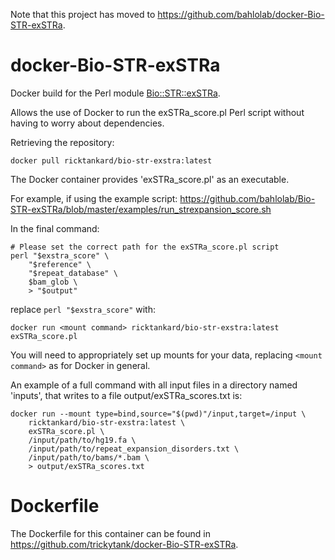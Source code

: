 Note that this project has moved to https://github.com/bahlolab/docker-Bio-STR-exSTRa.

# docker-Bio-STR-exSTRa
Docker build for the Perl module [Bio::STR::exSTRa](https://github.com/bahlolab/Bio-STR-exSTRa).

Allows the use of Docker to run the exSTRa_score.pl Perl script without having to worry about dependencies.

Retrieving the repository:
```
docker pull ricktankard/bio-str-exstra:latest
```

The Docker container provides 'exSTRa_score.pl' as an executable.

For example, if using the example script:
https://github.com/bahlolab/Bio-STR-exSTRa/blob/master/examples/run_strexpansion_score.sh

In the final command:
```
# Please set the correct path for the exSTRa_score.pl script
perl "$exstra_score" \
    "$reference" \
    "$repeat_database" \
    $bam_glob \
    > "$output"
```

replace `perl "$exstra_score"` with:
```
docker run <mount command> ricktankard/bio-str-exstra:latest exSTRa_score.pl
```

You will need to appropriately set up mounts for your data, replacing `<mount command>` as for Docker in general. 

An example of a full command with all input files in a directory named 'inputs', that writes to a file output/exSTRa_scores.txt is:

```
docker run --mount type=bind,source="$(pwd)"/input,target=/input \
    ricktankard/bio-str-exstra:latest \
    exSTRa_score.pl \
    /input/path/to/hg19.fa \
    /input/path/to/repeat_expansion_disorders.txt \
    /input/path/to/bams/*.bam \
    > output/exSTRa_scores.txt
```

# Dockerfile

The Dockerfile for this container can be found in https://github.com/trickytank/docker-Bio-STR-exSTRa.
